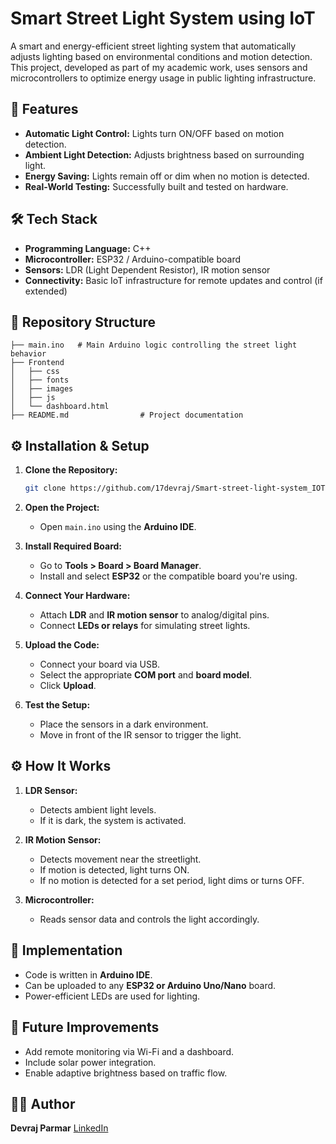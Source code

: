 # Smart Street Light System using IoT

A smart and energy-efficient street lighting system that automatically adjusts lighting based on environmental conditions and motion detection. This project, developed as part of my academic work, uses sensors and microcontrollers to optimize energy usage in public lighting infrastructure.

## 🚀 Features

* **Automatic Light Control:** Lights turn ON/OFF based on motion detection.
* **Ambient Light Detection:** Adjusts brightness based on surrounding light.
* **Energy Saving:** Lights remain off or dim when no motion is detected.
* **Real-World Testing:** Successfully built and tested on hardware.

## 🛠️ Tech Stack

* **Programming Language:** C++
* **Microcontroller:** ESP32 / Arduino-compatible board
* **Sensors:** LDR (Light Dependent Resistor), IR motion sensor
* **Connectivity:** Basic IoT infrastructure for remote updates and control (if extended)

## 📂 Repository Structure

```
├── main.ino   # Main Arduino logic controlling the street light behavior
├── Frontend
│   ├── css
│   ├── fonts
│   ├── images
│   ├── js
│   └── dashboard.html
├── README.md                # Project documentation
```

## ⚙️ Installation & Setup

1. **Clone the Repository:**

   ```bash
   git clone https://github.com/17devraj/Smart-street-light-system_IOT.git
   ```

2. **Open the Project:**

   * Open `main.ino` using the **Arduino IDE**.

3. **Install Required Board:**

   * Go to **Tools > Board > Board Manager**.
   * Install and select **ESP32** or the compatible board you're using.

4. **Connect Your Hardware:**

   * Attach **LDR** and **IR motion sensor** to analog/digital pins.
   * Connect **LEDs or relays** for simulating street lights.

5. **Upload the Code:**

   * Connect your board via USB.
   * Select the appropriate **COM port** and **board model**.
   * Click **Upload**.

6. **Test the Setup:**

   * Place the sensors in a dark environment.
   * Move in front of the IR sensor to trigger the light.

## ⚙️ How It Works

1. **LDR Sensor:**

   * Detects ambient light levels.
   * If it is dark, the system is activated.

2. **IR Motion Sensor:**

   * Detects movement near the streetlight.
   * If motion is detected, light turns ON.
   * If no motion is detected for a set period, light dims or turns OFF.

3. **Microcontroller:**

   * Reads sensor data and controls the light accordingly.

## 🧪 Implementation

* Code is written in **Arduino IDE**.
* Can be uploaded to any **ESP32 or Arduino Uno/Nano** board.
* Power-efficient LEDs are used for lighting.

## 🔮 Future Improvements

* Add remote monitoring via Wi-Fi and a dashboard.
* Include solar power integration.
* Enable adaptive brightness based on traffic flow.

## 👨‍💻 Author

**Devraj Parmar**
[LinkedIn](https://linkedin.com/in/yourprofile)
